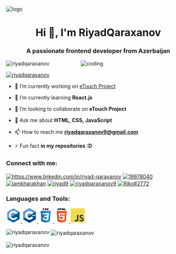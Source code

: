 ![logo](https://user-images.githubusercontent.com/99467612/189693515-a86c2448-1cbd-4b1e-8ac9-9b345bf06d96.png)

<h1 align="center">Hi 👋, I'm RiyadQaraxanov</h1>
<h3 align="center">A passionate frontend developer from Azerbaijan</h3>

<img align="right" alt="coding" width="300" src="https://i.pinimg.com/originals/f1/e7/34/f1e734f9cade86fe737a9aa404ad5677.gif"/>

<p align="left"> <img src="https://komarev.com/ghpvc/?username=riyadqaraxanov&label=Profile%20views&color=0e75b6&style=flat" alt="riyadqaraxanov" /> </p>

<p align="left"> <a href="https://github.com/ryo-ma/github-profile-trophy"><img src="https://github-profile-trophy.vercel.app/?username=riyadqaraxanov" alt="riyadqaraxanov" /></a> </p>

- 🔭 I’m currently working on [eTouch Project](https://github.com/RiyadQaraxanov/eTouch-Project)

- 🌱 I’m currently learning **React.js**

- 👯 I’m looking to collaborate on **eTouch Project**

- 💬 Ask me about **HTML, CSS, JavaScript**

- 📫 How to reach me **riyadqaraxanov9@gmail.com**

- ⚡ Fun fact **in my repositories :D**

<h3 align="left">Connect with me:</h3>
<p align="left">
<a href="https://linkedin.com/in/https://www.linkedin.com/in/riyad-qaraxanov" target="blank"><img align="center" src="https://raw.githubusercontent.com/rahuldkjain/github-profile-readme-generator/master/src/images/icons/Social/linked-in-alt.svg" alt="https://www.linkedin.com/in/riyad-qaraxanov" height="30" width="40" /></a>
<a href="https://stackoverflow.com/users/19978040" target="blank"><img align="center" src="https://raw.githubusercontent.com/rahuldkjain/github-profile-readme-generator/master/src/images/icons/Social/stack-overflow.svg" alt="19978040" height="30" width="40" /></a>
<a href="https://instagram.com/iamkharakhan" target="blank"><img align="center" src="https://raw.githubusercontent.com/rahuldkjain/github-profile-readme-generator/master/src/images/icons/Social/instagram.svg" alt="iamkharakhan" height="30" width="40" /></a>
<a href="https://www.codechef.com/users/riyad9" target="blank"><img align="center" src="https://cdn.jsdelivr.net/npm/simple-icons@3.1.0/icons/codechef.svg" alt="riyad9" height="30" width="40" /></a>
<a href="https://www.hackerrank.com/riyadqaraxanov9" target="blank"><img align="center" src="https://raw.githubusercontent.com/rahuldkjain/github-profile-readme-generator/master/src/images/icons/Social/hackerrank.svg" alt="riyadqaraxanov9" height="30" width="40" /></a>
<a href="https://discord.gg/Riko#2772" target="blank"><img align="center" src="https://raw.githubusercontent.com/rahuldkjain/github-profile-readme-generator/master/src/images/icons/Social/discord.svg" alt="Riko#2772" height="30" width="40" /></a>
</p>

<h3 align="left">Languages and Tools:</h3>
<p align="left"> <a href="https://www.cprogramming.com/" target="_blank" rel="noreferrer"> <img src="https://raw.githubusercontent.com/devicons/devicon/master/icons/c/c-original.svg" alt="c" width="40" height="40"/> </a> <a href="https://www.w3schools.com/cpp/" target="_blank" rel="noreferrer"> <img src="https://raw.githubusercontent.com/devicons/devicon/master/icons/cplusplus/cplusplus-original.svg" alt="cplusplus" width="40" height="40"/> </a> <a href="https://www.w3schools.com/css/" target="_blank" rel="noreferrer"> <img src="https://raw.githubusercontent.com/devicons/devicon/master/icons/css3/css3-original-wordmark.svg" alt="css3" width="40" height="40"/> </a> <a href="https://www.w3.org/html/" target="_blank" rel="noreferrer"> <img src="https://raw.githubusercontent.com/devicons/devicon/master/icons/html5/html5-original-wordmark.svg" alt="html5" width="40" height="40"/> </a> <a href="https://developer.mozilla.org/en-US/docs/Web/JavaScript" target="_blank" rel="noreferrer"> <img src="https://raw.githubusercontent.com/devicons/devicon/master/icons/javascript/javascript-original.svg" alt="javascript" width="40" height="40"/> </a> </p>

<p><img align="left" src="https://github-readme-stats.vercel.app/api/top-langs?username=riyadqaraxanov&show_icons=true&locale=en&layout=compact" alt="riyadqaraxanov" /></p>

<p>&nbsp;<img align="center" src="https://github-readme-stats.vercel.app/api?username=riyadqaraxanov&show_icons=true&locale=en" alt="riyadqaraxanov" /></p>

<p><img align="center" src="https://github-readme-streak-stats.herokuapp.com/?user=riyadqaraxanov&" alt="riyadqaraxanov" /></p>
